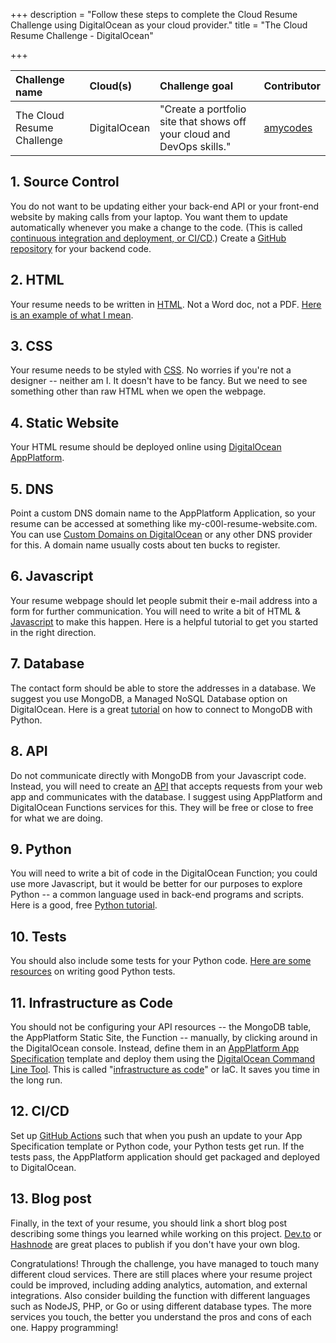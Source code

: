 +++
description = "Follow these steps to complete the Cloud Resume Challenge using DigitalOcean as your cloud provider."
title = "The Cloud Resume Challenge - DigitalOcean"

+++

| Challenge name             | Cloud(s)     | Challenge goal                                                         | Contributor                             |
| :------------------------- | :----------- | :--------------------------------------------------------------------- | :-------------------------------------- |
| The Cloud Resume Challenge | DigitalOcean | "Create a portfolio site that shows off your cloud and DevOps skills." | [amycodes](https://github.com/amycodes) |

## 1. Source Control

You do not want to be updating either your back-end API or your front-end website by making calls from your laptop. You want them to update automatically whenever you make a change to the code. (This is called [continuous integration and deployment, or CI/CD](https://help.github.com/en/actions/building-and-testing-code-with-continuous-integration/about-continuous-integration).) Create a [GitHub repository](https://help.github.com/en/github/creating-cloning-and-archiving-repositories/creating-a-new-repository) for your backend code.

## 2. HTML

Your resume needs to be written in [HTML](https://developer.mozilla.org/en-US/docs/Web/HTML). Not a Word doc, not a PDF. [Here is an example of what I mean](https://codepen.io/emzarts/pen/OXzmym).

## 3. CSS

Your resume needs to be styled with [CSS](https://www.w3schools.com/css/). No worries if you're not a designer -- neither am I. It doesn't have to be fancy. But we need to see something other than raw HTML when we open the webpage.

## 4. Static Website

Your HTML resume should be deployed online using [DigitalOcean AppPlatform](https://www.digitalocean.com/products/app-platform).

## 5. DNS

Point a custom DNS domain name to the AppPlatform Application, so your resume can be accessed at something like my-c00l-resume-website.com. You can use [Custom Domains on DigitalOcean](https://docs.digitalocean.com/products/networking/dns/) or any other DNS provider for this. A domain name usually costs about ten bucks to register.

## 6. Javascript

Your resume webpage should let people submit their e-mail address into a form for further communication. You will need to write a bit of HTML & [Javascript](https://developer.mozilla.org/en-US/docs/Web/JavaScript) to make this happen. Here is a helpful tutorial to get you started in the right direction.

## 7. Database

The contact form should be able to store the addresses in a database. We suggest you use MongoDB, a Managed NoSQL Database option on DigitalOcean. Here is a great [tutorial](https://realpython.com/introduction-to-mongodb-and-python/) on how to connect to MongoDB with Python.

## 8. API

Do not communicate directly with MongoDB from your Javascript code. Instead, you will need to create an [API](https://medium.com/@perrysetgo/what-exactly-is-an-api-69f36968a41f) that accepts requests from your web app and communicates with the database. I suggest using AppPlatform and DigitalOcean Functions services for this. They will be free or close to free for what we are doing.

## 9. Python

You will need to write a bit of code in the DigitalOcean Function; you could use more Javascript, but it would be better for our purposes to explore Python -- a common language used in back-end programs and scripts. Here is a good, free [Python tutorial](https://www.learnpython.org/).

## 10. Tests

You should also include some tests for your Python code. [Here are some resources](https://realpython.com/python-testing/) on writing good Python tests.

## 11. Infrastructure as Code

You should not be configuring your API resources -- the MongoDB table, the AppPlatform Static Site, the Function -- manually, by clicking around in the DigitalOcean console. Instead, define them in an [AppPlatform App Specification](https://docs.digitalocean.com/products/app-platform/reference/app-spec/) template and deploy them using the [DigitalOcean Command Line Tool](https://docs.digitalocean.com/reference/doctl/). This is called "[infrastructure as code](https://www.hashicorp.com/resources/what-is-infrastructure-as-code/)" or IaC. It saves you time in the long run.

## 12. CI/CD

Set up [GitHub Actions](https://help.github.com/en/actions/getting-started-with-github-actions/about-github-actions) such that when you push an update to your App Specification template or Python code, your Python tests get run. If the tests pass, the AppPlatform application should get packaged and deployed to DigitalOcean.

## 13. Blog post

Finally, in the text of your resume, you should link a short blog post describing some things you learned while working on this project. [Dev.to](https://dev.to/) or [Hashnode](https://hashnode.com/) are great places to publish if you don't have your own blog.

Congratulations! Through the challenge, you have managed to touch many different cloud services. There are still places where your resume project could be improved, including adding analytics, automation, and external integrations. Also consider building the function with different languages such as NodeJS, PHP, or Go or using different database types. The more services you touch, the better you understand the pros and cons of each one. Happy programming!
